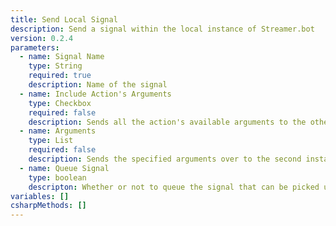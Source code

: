 ```yaml
---
title: Send Local Signal
description: Send a signal within the local instance of Streamer.bot
version: 0.2.4
parameters:
  - name: Signal Name
    type: String
    required: true
    description: Name of the signal
  - name: Include Action's Arguments
    type: Checkbox
    required: false
    description: Sends all the action's available arguments to the other instance
  - name: Arguments
    type: List
    required: false
    description: Sends the specified arguments over to the second instance. It's not affected by "Include Action's Arguments" and those arguments are always included.
  - name: Queue Signal
    type: boolean
    descripton: Whether or not to queue the signal that can be picked up by a Wait for Local Signal that has yet to happen
variables: []
csharpMethods: []
---
```

